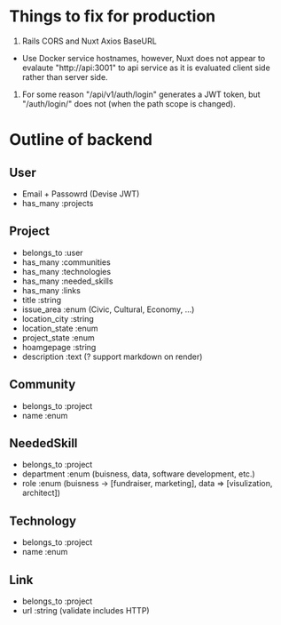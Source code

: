 # Things to fix for production
1. Rails CORS and Nuxt Axios BaseURL
  * Use Docker service hostnames, however, Nuxt does not appear to evalaute "http://api:3001" to api service as it is evaluated client side rather than server side.

1. For some reason "/api/v1/auth/login" generates a JWT token, but "/auth/login/" does not (when the path scope is changed).

# Outline of backend
## User
  * Email + Passowrd (Devise JWT)
  * has_many :projects

## Project
  * belongs_to :user
  * has_many :communities
  * has_many :technologies
  * has_many :needed_skills
  * has_many :links
  * title :string
  * issue_area :enum (Civic, Cultural, Economy, ...)
  * location_city :string
  * location_state :enum
  * project_state :enum
  * hoamgepage :string
  * description :text (? support markdown on render)

## Community
  * belongs_to :project
  * name :enum

## NeededSkill
  * belongs_to :project
  * department :enum (buisness, data, software development, etc.)
  * role :enum (buisness -> [fundraiser, marketing], data => [visulization, architect])

## Technology
  * belongs_to :project
  * name :enum

## Link
  * belongs_to :project
  * url :string (validate includes HTTP)
